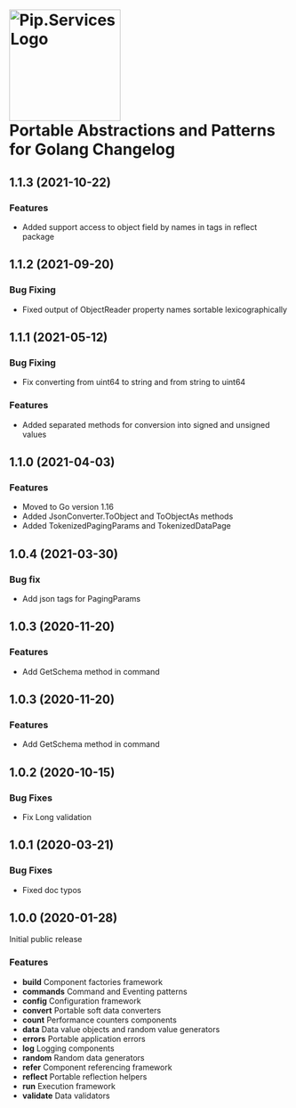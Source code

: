
# <img src="https://uploads-ssl.webflow.com/5ea5d3315186cf5ec60c3ee4/5edf1c94ce4c859f2b188094_logo.svg" alt="Pip.Services Logo" width="200"> <br/> Portable Abstractions and Patterns for Golang Changelog

## <a name="1.1.3"></a> 1.1.3 (2021-10-22)
### Features 
* Added support access to object field by names in tags in reflect package

## <a name="1.1.2"></a> 1.1.2 (2021-09-20)

### Bug Fixing

* Fixed output of ObjectReader property names sortable lexicographically
## <a name="1.1.1"></a> 1.1.1 (2021-05-12)

### Bug Fixing

* Fix converting from uint64 to string and from string to uint64

### Features

* Added separated methods for conversion into signed and unsigned values 

## <a name="1.1.0"></a> 1.1.0 (2021-04-03)

### Features

* Moved to Go version 1.16
* Added JsonConverter.ToObject and ToObjectAs methods
* Added TokenizedPagingParams and TokenizedDataPage

## <a name="1.0.4"></a> 1.0.4 (2021-03-30)

### Bug fix

* Add json tags for PagingParams

## <a name="1.0.3"></a> 1.0.3 (2020-11-20)

### Features

* Add GetSchema method in command

## <a name="1.0.3"></a> 1.0.3 (2020-11-20)

### Features

* Add GetSchema method in command


## <a name="1.0.2"></a> 1.0.2 (2020-10-15)

### Bug Fixes
* Fix Long validation


## <a name="1.0.1"></a> 1.0.1 (2020-03-21)

### Bug Fixes
* Fixed doc typos


## <a name="1.0.0"></a> 1.0.0 (2020-01-28)

Initial public release

### Features
* **build** Component factories framework
* **commands** Command and Eventing patterns
* **config** Configuration framework
* **convert** Portable soft data converters
* **count** Performance counters components
* **data** Data value objects and random value generators
* **errors** Portable application errors
* **log** Logging components
* **random** Random data generators
* **refer** Component referencing framework
* **reflect** Portable reflection helpers
* **run** Execution framework
* **validate** Data validators
